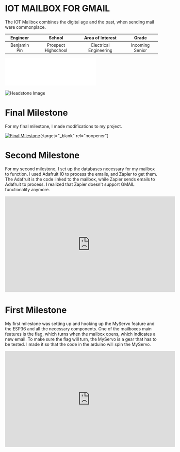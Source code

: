 ﻿# IOT MAILBOX FOR GMAIL
The IOT Mailbox combines the digital age and the past, when sending mail were commonplace.

| **Engineer** | **School** | **Area of Interest** | **Grade** |
|:--:|:--:|:--:|:--:|
| Benjamin Pin | Prospect Highschool | Electrical Engineering | Incoming Senior

![Headstone Image](https://github.com/BlueStampEng/BSE_Template_Portfolio/blob/4655d8c4b2f1d0fa5912511d0b39542520b9f88e/branding/BlueStamp-Engineering-Logo-White.png)
  
![Headstone Image](https://cdn-learn.adafruit.com/assets/assets/000/059/353/original/3d_printing_3d-parts.jpg?1534524908)
# Final Milestone

For my final milestone, I made modifications to my project.

[![Final Milestone](https://res.cloudinary.com/marcomontalbano/image/upload/v1612573869/video_to_markdown/images/youtube--F7M7imOVGug-c05b58ac6eb4c4700831b2b3070cd403.jpg )](https://www.youtube.com/watch?v=F7M7imOVGug&feature=emb_logo "Final Milestone"){:target="_blank" rel="noopener"}

# Second Milestone
For my second milestone, I set up the databases necessary for my mailbox to function. I used Adafruit IO to process the emails, and Zapier to get them. The Adafruit is the code linked to the mailbox, while Zapier sends emails to Adafruit to process. I realized that Zapier doesn't support GMAIL functionality anymore.
 
<iframe width="560" height="315" src="https://www.youtube.com/embed/UQyfDAMf2Ms" title="YouTube video player" frameborder="0" allow="accelerometer; autoplay; clipboard-write; encrypted-media; gyroscope; picture-in-picture" allowfullscreen></iframe>

# First Milestone
  
My first milestone was setting up and hooking up the MyServo feature and the ESP36 and all the necessary components. One of the mailboxes main features is the flag, which turns when the mailbox opens, which indicates a new email. To make sure the flag will turn, the MyServo is a gear that has to be tested. I made it so that the code in the arduino will spin the MyServo.

<iframe width="560" height="315" src="https://www.youtube.com/embed/3gsgMSzhTmk" title="YouTube video player" frameborder="0" allow="accelerometer; autoplay; clipboard-write; encrypted-media; gyroscope; picture-in-picture" allowfullscreen></iframe>
